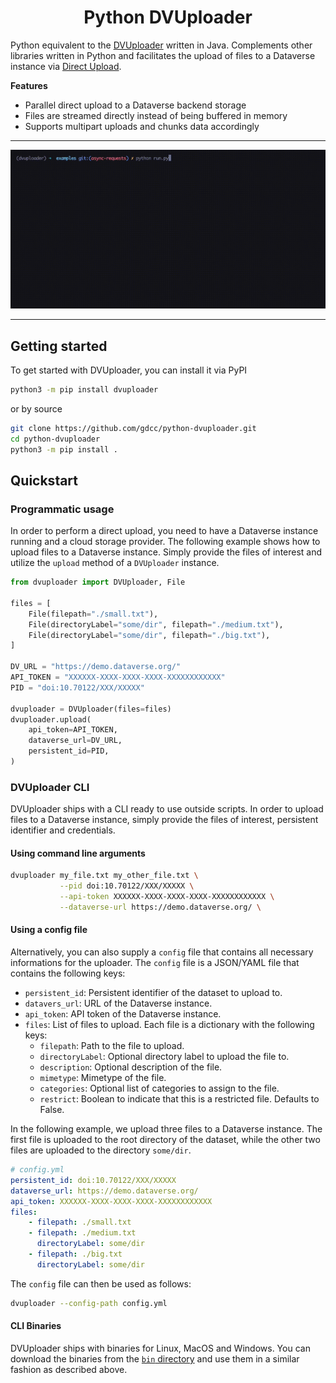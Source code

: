 <p align="center">
    <h1 align="center">Python DVUploader</h1>
</p>

Python equivalent to the [DVUploader](https://github.com/GlobalDataverseCommunityConsortium/dataverse-uploader) written in Java. Complements other libraries written in Python and facilitates the upload of files to a Dataverse instance via [Direct Upload](https://guides.dataverse.org/en/latest/developers/s3-direct-upload-api.html).

**Features**

* Parallel direct upload to a Dataverse backend storage
* Files are streamed directly instead of being buffered in memory
* Supports multipart uploads and chunks data accordingly

-----

<p align="center">
    <img src="./static/demo.gif" width="600"/>
</p>

-----

## Getting started

To get started with DVUploader, you can install it via PyPI

```bash
python3 -m pip install dvuploader
```

or by source

```bash
git clone https://github.com/gdcc/python-dvuploader.git
cd python-dvuploader
python3 -m pip install .
```

## Quickstart

### Programmatic usage

In order to perform a direct upload, you need to have a Dataverse instance running and a cloud storage provider. The following example shows how to upload files to a Dataverse instance. Simply provide the files of interest and utilize the `upload` method of a `DVUploader` instance.

```python
from dvuploader import DVUploader, File

files = [
    File(filepath="./small.txt"),
    File(directoryLabel="some/dir", filepath="./medium.txt"),
    File(directoryLabel="some/dir", filepath="./big.txt"),
]

DV_URL = "https://demo.dataverse.org/"
API_TOKEN = "XXXXXX-XXXX-XXXX-XXXX-XXXXXXXXXXXX"
PID = "doi:10.70122/XXX/XXXXX"

dvuploader = DVUploader(files=files)
dvuploader.upload(
    api_token=API_TOKEN,
    dataverse_url=DV_URL,
    persistent_id=PID,
)
```

### DVUploader CLI

DVUploader ships with a CLI ready to use outside scripts. In order to upload files to a Dataverse instance, simply provide the files of interest, persistent identifier and credentials.

#### Using command line arguments

```bash
dvuploader my_file.txt my_other_file.txt \
           --pid doi:10.70122/XXX/XXXXX \
           --api-token XXXXXX-XXXX-XXXX-XXXX-XXXXXXXXXXXX \
           --dataverse-url https://demo.dataverse.org/ \
```

#### Using a config file

Alternatively, you can also supply a `config` file that contains all necessary informations for the uploader. The `config` file is a JSON/YAML file that contains the following keys:

* `persistent_id`: Persistent identifier of the dataset to upload to.
* `datavers_url`: URL of the Dataverse instance.
* `api_token`: API token of the Dataverse instance.
* `files`: List of files to upload. Each file is a dictionary with the following keys:
  * `filepath`: Path to the file to upload.
  * `directoryLabel`: Optional directory label to upload the file to.
  * `description`: Optional description of the file.
  * `mimetype`: Mimetype of the file.
  * `categories`: Optional list of categories to assign to the file.
  * `restrict`: Boolean to indicate that this is a restricted file. Defaults to False.

In the following example, we upload three files to a Dataverse instance. The first file is uploaded to the root directory of the dataset, while the other two files are uploaded to the directory `some/dir`.

```yaml
# config.yml
persistent_id: doi:10.70122/XXX/XXXXX
dataverse_url: https://demo.dataverse.org/
api_token: XXXXXX-XXXX-XXXX-XXXX-XXXXXXXXXXXX
files:
    - filepath: ./small.txt
    - filepath: ./medium.txt
      directoryLabel: some/dir
    - filepath: ./big.txt
      directoryLabel: some/dir
```

The `config` file can then be used as follows:

```bash
dvuploader --config-path config.yml
```

#### CLI Binaries

DVUploader ships with binaries for Linux, MacOS and Windows. You can download the binaries from the [`bin` directory](./bin) and use them in a similar fashion as described above.
